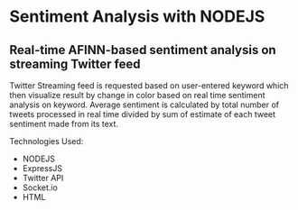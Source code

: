 # Sentiment Analysis with NODEJS
<h2> Real-time AFINN-based sentiment analysis on streaming Twitter feed </h2> 
		<p> Twitter Streaming feed is requested based on user-entered keyword which then visualize result by change in color based on real time sentiment analysis on keyword. Average sentiment is calculated by total number of tweets processed in real time divided by sum of estimate of each tweet sentiment made from its text. </p>
		<p> Technologies Used:</p>
		<ul>
			<li>NODEJS</li>
			<li>ExpressJS</li>
			<li>Twitter API</li>
			<li>Socket.io</li>
			<li>HTML</li>	
		</ul>
